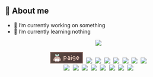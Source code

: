 ## 💫 About me
* 🔭 I’m currently working on something
* 🌱 I’m currently learning nothing

<div align="center">

<kbd><img src="https://skillicons.dev/icons?i=swift,astro,ts,js,html,css,kotlin,c,cpp,cs,lua,ae,pr,blender"/></kbd>

<kbd align="center">
	<a href="https://codeberg.org/paige"><img src="88x31.gif"/></a>
	<a href="https://acpi.at/"><img src="https://acpi.at/88x31.gif" /></a>
	<a href="https://caitlyn.moe/"><img src="https://caitlyn.moe/88x31.png"/></a>
	<a href="https://uncutified.moe"><img src="https://uncutified.moe/88x31.gif" /></a>
	<a href="https://elissa.moe/"><img src="https://elissa.moe/_astro/me.CXG_6iqd.png" /></a>
	<a href="https://khcrysalis.dev/"><img src="https://khcrysalis.dev/88x31/me.png"/></a>
	<a href="https://mugman.tech"><img src="https://mugman.tech/88x31/me.gif"/></a>
	<a href="https://nin0.dev"><img src="https://files.nin0.dev/88x31.png" /></a>
	<br>
	<a href="https://hhls.xyz/"><img src="https://rushii.dev/88x31/hhls.png" /></a>
	<a href="https://zt64.dev/"><img src="https://zt64.dev/88x31.png" /></a>
	<a href="https://tuah.dev/"><img src="https://www.sadan.zip/assets/88x31.png"/></a>
	<a href="https://faf4a.me/"><img src="https://faf4a.me/88x31.png" /></a>
	<a href="https://amy.rip/"><img src="https://amy.rip/88x31.png" /></a>
	<a href="https://rushii.dev"><img src="https://rushii.dev/88x31/rushii.webp" /></a>
	<a href="https://github.com/acquitelol"><img src="https://rushii.dev/88x31/rosie.png" /></a>
	<a href="https://wingio.xyz/"><img src="https://rushii.dev/88x31/wing.gif" /></a>
</kbd>

</div>
